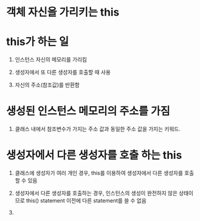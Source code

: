 # 객체 자신을 가리키는 this

# this가 하는 일

1. 인스턴스 자신의 메모리를 가리킴

2. 생성자에서 또 다른 생성자를 호출할 때 사용

3. 자신의 주소(참조값)를 반환함

# 생성된 인스턴스 메모리의 주소를 가짐

1. 클래스 내에서 참조변수가 가지는 주소 값과 동일한 주소 값을 가지는 키워드.

# 생성자에서 다른 생성자를 호출 하는 this

1. 클래스에 생성자가 여러 개인 경우, this를 이용하여 생성자에서 다른 생성자를 호출할 수 있음

2. 생성자에서 다른 생성자를 호출하는 경우, 인스턴스의 생성이 완전하지 않은 상태이므로 this() statement 이전에 다른 statement를 쓸 수 없음

3. 